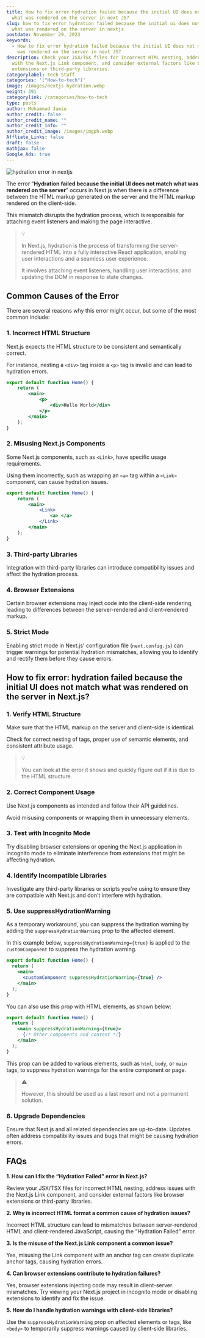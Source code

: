 ```yaml
---
title: How to fix error hydration failed because the initial UI does not match
  what was rendered on the server in next JS?
slug: how to fix error hydration failed because the initial ui does not match
  what was rendered on the server in nextjs
postdate: November 29, 2023
keywords:
  - How to fix error hydration failed because the initial UI does not match what
    was rendered on the server in next JS?
description: Check your JSX/TSX files for incorrect HTML nesting, address issues
  with the Next.js Link component, and consider external factors like browser
  extensions or third-party libraries.
categorylabel: Tech Stuff
categories: '["How-to-tech"]'
image: /images/nextjs-hydration.webp
weight: 391
categorylink: /categories/how-to-tech
type: posts
author: Mohammad Jamiu
author_credit: false
author_credit_name: ""
author_credit_info: ""
author_credit_image: /images/imgph.webp
Affliate_Links: false
draft: false
mathjax: false
Google_Ads: true
---
```

![hydration error in nextjs](/images/nextjs-hydration.webp "hydration error in nextjs")

The error “**Hydration failed because the initial UI does not match what was rendered on the server**” occurs in Next.js when there is a difference between the HTML markup generated on the server and the HTML markup rendered on the client-side.

This mismatch disrupts the hydration process, which is responsible for attaching event listeners and making the page interactive.

> :bulb:
>
> In Next.js, hydration is the process of transforming the server-rendered HTML into a fully interactive React application, enabling user interactions and a seamless user experience. 
>
> It involves attaching event listeners, handling user interactions, and updating the DOM in response to state changes.

## Common Causes of the Error

There are several reasons why this error might occur, but some of the most common include:

### **1. Incorrect HTML Structure**

Next.js expects the HTML structure to be consistent and semantically correct. 

For instance, nesting a `<div>` tag inside a `<p>` tag is invalid and can lead to hydration errors.

```jsx
export default function Home() {
	return (
		<main>
			<p>
				<div>Hello World</div>
			</p>
		</main>
	);
}

```

### **2. Misusing Next.js Components**

Some Next.js components, such as `<Link>`, have specific usage requirements. 

Using them incorrectly, such as wrapping an `<a>` tag within a `<Link>` component, can cause hydration issues.

```jsx
export default function Home() {
	return (
		<main>
			<Link>
				<a> </a>
			</Link>
		</main>
	);
}

```

### **3. Third-party Libraries**

Integration with third-party libraries can introduce compatibility issues and affect the hydration process.

### **4. Browser Extensions**

Certain browser extensions may inject code into the client-side rendering, leading to differences between the server-rendered and client-rendered markup.

### **5. Strict Mode**

Enabling strict mode in Next.js' configuration file (`next.config.js`) can trigger warnings for potential hydration mismatches, allowing you to identify and rectify them before they cause errors.

## **How to fix error: hydration failed because the initial UI does not match what was rendered on the server in Next.js?**

### **1. Verify HTML Structure**

Make sure that the HTML markup on the server and client-side is identical. 

Check for correct nesting of tags, proper use of semantic elements, and consistent attribute usage.

> :bulb:
>
> You can look at the error it shows and quickly figure out if it is due to the HTML structure.

### **2. Correct Component Usage**

Use Next.js components as intended and follow their API guidelines. 

Avoid misusing components or wrapping them in unnecessary elements.

### **3. Test with Incognito Mode**

Try disabling browser extensions or opening the Next.js application in incognito mode to eliminate interference from extensions that might be affecting hydration.

### **4. Identify Incompatible Libraries**

Investigate any third-party libraries or scripts you're using to ensure they are compatible with Next.js and don't interfere with hydration.

### **5. Use suppressHydrationWarning**

As a temporary workaround, you can suppress the hydration warning by adding the `suppressHydrationWarning` prop to the affected element. 

In this example below, `suppressHydrationWarning={true}` is applied to the `customComponent` to suppress the hydration warning.

```jsx
export default function Home() {
  return (
    <main>
      <customComponent suppressHydrationWarning={true} />
    </main>
  );
}

```

You can also use this prop with HTML elements, as shown below:

```jsx
export default function Home() {
  return (
    <main suppressHydrationWarning={true}>
      {/* Other components and content */}
    </main>
  );
}

```

This prop can be added to various elements, such as `html`, `body`, or `main` tags, to suppress hydration warnings for the entire component or page. 

> :warning:
>
> However, this should be used as a last resort and not a permanent solution.

### **6. Upgrade Dependencies** 

Ensure that Next.js and all related dependencies are up-to-date. Updates often address compatibility issues and bugs that might be causing hydration errors.

## **FAQs**

**1. How can I fix the “Hydration Failed” error in Next.js?** 

Review your JSX/TSX files for incorrect HTML nesting, address issues with the Next.js Link component, and consider external factors like browser extensions or third-party libraries.

**2. Why is incorrect HTML format a common cause of hydration issues?** 

Incorrect HTML structure can lead to mismatches between server-rendered HTML and client-rendered JavaScript, causing the “Hydration Failed” error.

**3. Is the misuse of the Next.js Link component a common issue?**

Yes, misusing the Link component with an anchor tag can create duplicate anchor tags, causing hydration errors.

**4. Can browser extensions contribute to hydration failures?** 

Yes, browser extensions injecting code may result in client-server mismatches. Try viewing your Next.js project in incognito mode or disabling extensions to identify and fix the issue.

**5. How do I handle hydration warnings with client-side libraries?** 

Use the `suppressHydrationWarning` prop on affected elements or tags, like `<body>` to temporarily suppress warnings caused by client-side libraries.